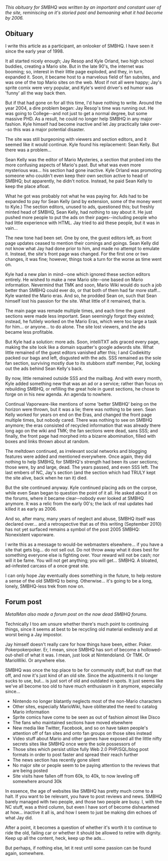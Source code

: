 *This obituary for SMBHQ was written by an important and constant user of the site, reminiscing on it's storied past and bemoaning what it had become by 2006.*

## Obituary

I write this article as a participant, an onlooker of SMBHQ. I have seen it since the early year of 1998.

It all started nicely enough; Jay Resop and Kyle Orland, two high school buddies, creating a Mario site. But in the late 90's, the internet was booming; so, interest in their little page exploded, and they, in turn, expanded it. Soon, it became host to a marvelous field of fan subsites, and was one of the top Mario sites on the web. Most if not all were happy; Jay's sprite comix were very popular, and Kyle's weird driver's ed humor was 'funny' all the way back then.

But if that had gone on for all this time, I'd have nothing to write. Around the year 2004, a dire problem began: Jay Resop's time was running out. He was going to College--and not just to get a normal degree, but some massive PHD. As a result, he could no longer help SMBHQ in any major fashion. Kyle himself had become inactive and let Jay practically take over--so this was a major potential disaster.

The site was still burgeoning with viewers and section editors, and it seemed like it would continue. Kyle found his replacement: Sean Kelly. But there was a problem...

Sean Kelly was the editor of Mario Mysteries, a section that probed into the more confusing aspects of Mario's past. But what was even more mysterious was... his section had gone inactive. Kyle Orland was promoting someone who couldn't even keep their own section active to head of SMBHQ; but apparently, he didn't notice. Instead, he paid Sean Kelly to keep the place afloat.

What he got was probably not what he was paying for. Ads had to be expanded to pay for Sean Kelly (and by extension, some of the money went to Kyle.) The section editors, unused to ads, questioned this; but freshly minted head of SMBHQ, Sean Kelly, had nothing to say about it. He just pushed more people to put the ads on their pages--including people who had little experience with HTML. Jay tried to aid these people, but it was in vain...

The new tone had been set. One by one, the guest editors left, as front page updates ceased to mention their comings and goings. Sean Kelly did not know what Jay had done prior to him, and made no attempt to emulate it. Instead, the site's front page was changed. For the first one or two changes, it was fine; however, things took a turn for the worse as time went on.

Kyle had a new plan in mind--one which ignored these section editors entirely. He wished to make a new Mario site--one based on Mario information. Nevermind that TMK and soon, Mario Wiki would do such a job better than SMBHQ could ever do, or that both of them had far more staff... Kyle wanted the Mario eras. And so, he prodded Sean on, such that Sean himself lost his passion for the site. What little of it remained, that is.

The main page was remade multiple times, and each time the guest sections were made less important. Sean seemingly forgot they existed; instead, he futilely worked on the Mario Eras, which were too large a task for him... or anyone... to do alone. The site lost viewers, and the ads became less profitable.

But Kyle had a solution: more ads. Soon, intelliTXT ads graced every page, making the site look like a domain squatter's google adwords site. What little remained of the guest editors vanished after this; I and Codiekitty packed our bags and left, disgusted with the ads. SSS remained as the sole fan section, surviving mostly due to its stubborn staff member, Pat, locking out the ads behind Sean Kelly's back.

By now, little remained outside SSS and the mailbag. And with every month, Kyle added something new that was an ad or a service; rather than focus on rebuilding SMBHQ, or refilling the great hole in guest sections, he chose to forge on in his new agenda. An agenda to nowhere.

Continual Vaporware-like mentions of some 'better SMBHQ' being on the horizon were thrown, but it was a lie; there was nothing to be seen. Sean Kelly worked for years on end on the Eras, and changed the front page multiple times, but nobody cared. There was nothing to see on SMBHQ anymore; the eras consisted of recycled information that was already there long ago on the wiki and TMK; the fan sections were dead, sans SSS; and finally, the front page had morphed into a bizarre abomination, filled with boxes and links thrown about at random.

The meltdown continued, as irrelevant social networks and blogging features were added and mentioned everywhere. Once again, they did nothing to help SMBHQ, for SMBHQ's strength had been its user sections; those were, by and large, dead. The years passed, and even SSS left. The last embers of NC, Jay's section (and the section which had TRULY kept the site alive, back when he ran it) died.

But the site continued anyway. Kyle continued placing ads on the corpse, while even Sean began to question the point of it all. He asked about it on the forums, where it became clear--nobody ever looked at SMBHQ anymore. It was a relic from the early 00's; the lack of real updates had killed it as early as 2006.

And so, after many, many years of neglect and abuse, SMBHQ itself was declared over... and a retrospective that as of this writing (September 2010) has not yet surfaced remains a symbol of the post 2005 SMBHQ: Nonexistent vaporware.

I write this as a message to would-be webmasters elsewhere... if you have a site that gets big... do not sell out. Do not throw away what it does best for something everyone else is fighting over. Your reward will not be cash; nor will it be fame. You will not get anything; you will get... SMBHQ. A bloated, ad-infested carcass of a once great site.

I can only hope Jay eventually does something in the future, to help restore a sense of the old SMBHQ to being. Otherwise... it's going to be a long, lonely, SMBHQ-less trek from now on.

## Forum post

*MetalMan also made a forum post on the now dead SMBHQ forums.*

Technically I too am unsure whether there's much point to continuing things, since it seems at best to be recycling old material endlessly and at worst being a Jay impostor.

Jay himself doesn't really care for how things have been, either. Poker. Pokerpokerpoker. Er, I mean, since SMBHQ has sort of become a hollowed-out-shell of what it was. I mean, just look at Nintendoland. Or TMK. Or MarioWiki. Or anywhere else.

SMBHQ was once the top place to be for community stuff, but stuff ran that off, and now it's just kind of an old site. Since the adjustments it no longer sucks to use, but... is just sort of old and outdated in spots. It just seems like we've all become too old to have much enthusiasm in it anymore, especially since...

* Nintendo no longer blatantly neglects most of the non-Mario characters
* Other sites, especially MarioWiki, have obliterated the need to catalog Mario information
* Sprite comics have come to be seen as out of fashion almost like Disco
* The fans who maintained sections have moved elsewhere
* New media like Twitter, Facebook, and so on have taken people's attention off of fan sites and onto fan groups on those sites instead
* Video stuff about Mario and other games have exposed all the little nifty secrets sites like SMBHQ once were the sole possessors of
* Those sites which persist utilize fully Web 2.0 PHP/SQL/blog post formats in order to post faster and spread their reach further
* The news section has recently gone silent
* No major site or people seem to be paying attention to the reviews that are being posted
* Site visits have fallen off from 60k, to 40k, to now leveling off somewhere around 30k

In essence, the age of websites like SMBHQ has pretty much come to a halt. If you want to be relevant, you have to post reviews and news. SMBHQ barely managed with two people, and those two people are busy. I, with the NC stuff, was a third column, but even I have sort of become disheartened at how... inactive it all is, and how I seem to just be making dim echoes of what Jay did.

After a point, it becomes a question of whether it's worth it to continue to ride the old, failing car or whether it should be allowed to retire with dignity. Keep up all the content, heck, keep up the ads...

But perhaps, if nothing else, let it rest until some passion can be found again, somewhere.